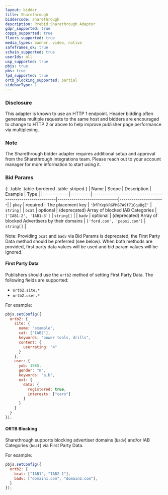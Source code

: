 ```yaml
---
layout: bidder
title: Sharethrough
biddercode: sharethrough
description: Prebid Sharethrough Adaptor
gdpr_supported: true
coppa_supported: true
floors_supported: true
media_types: banner, video, native
safeframes_ok: true
schain_supported: true
userIds: all
usp_supported: true
pbjs: true
pbs: true
fpd_supported: true
ortb_blocking_supported: partial
sidebarType: 1
---
```


### Disclosure

This adapter is known to use an HTTP 1 endpoint. Header bidding often generates multiple requests to the same host and bidders are encouraged to change to HTTP 2 or above to help improve publisher page performance via multiplexing.

### Note

The Sharethrough bidder adapter requires additional setup and approval from the Sharethrough Integrations team. Please reach out to your account manager for more information to start using it.

### Bid Params

{: .table .table-bordered .table-striped }
| Name        | Scope    | Description                                                | Example                      | Type                 |
|-------------|----------|------------------------------------------------------------|------------------------------|----------------------|
| `pkey`      | required | The placement key                                          | `'DfFKxpkRGPMS7A9f71CquBgZ'` | `string`             |
| `bcat`      | optional | (deprecated) Array of blocked IAB Categories               | `['IAB1-2', 'IAB1-3']`       | `string[]`           |
| `badv`      | optional | (deprecated) Array of blocked Advertisers by their domains | `['ford.com', 'pepsi.com']`  | `string[]`           |

Note: Providing `bcat` and `badv` via Bid Params is deprecated, the First Party Data method should be preferred (see below).
When both methods are provided, first party data values will be used and bid param values will be ignored.

#### First Party Data

Publishers should use the `ortb2` method of setting First Party Data. The following fields are supported:

- `ortb2.site.*`
- `ortb2.user.*`

For example:

```js
pbjs.setConfig({
  ortb2: {
    site: {
      name: "example",
      cat: ["IAB2"],
      keywords: "power tools, drills",
      content: {
        userrating: "4"
      }
    },
    user: {
      yob: 1985,
      gender: "m",
      keywords: "a,b",
      ext: {
        data: {
          registered: true,
          interests: ["cars"]
        }
      }
    }
  }
});
```

#### ORTB Blocking

Sharethrough supports blocking advertiser domains (`badv`) and/or IAB Categories (`bcat`) via First Party Data.

For example:

```js
pbjs.setConfig({
  ortb2: {
    bcat: ["IAB1", "IAB2-1"],
    badv: ["domain1.com", "domain2.com"],
  }
});
```
